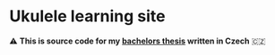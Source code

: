 # Ukulele learning site

:warning: **This is source code for my [bachelors thesis](https://github.com/danbalarin/bachelors-thesis) written in Czech** :czech_republic:
